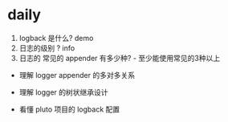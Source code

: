 # daily

1. logback 是什么? demo 
2. 日志的级别 ? info  
3. 日志的 常见的 appender 有多少种?  - 至少能使用常见的3种以上



- 理解 logger appender 的多对多关系

- 理解 logger 的树状继承设计
- 看懂 pluto 项目的 logback 配置

